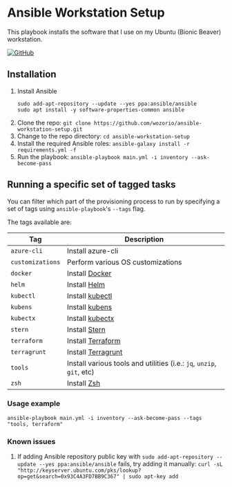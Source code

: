 # Ansible Workstation Setup

This playbook installs the software that I use on my Ubuntu (Bionic Beaver) workstation.

[![GitHub](https://img.shields.io/github/license/wozorio/ansible-workstation-setup)](https://github.com/wozorio/ansible-workstation-setup/blob/master/LICENSE)

## Installation

1. Install Ansible
    ```
    sudo add-apt-repository --update --yes ppa:ansible/ansible
    sudo apt install -y software-properties-common ansible
    ```
1. Clone the repo: `git clone https://github.com/wozorio/ansible-workstation-setup.git`
1. Change to the repo directory: `cd ansible-workstation-setup`
1. Install the required Ansible roles: `ansible-galaxy install -r requirements.yml -f`
1. Run the playbook: `ansible-playbook main.yml -i inventory --ask-become-pass`

## Running a specific set of tagged tasks

You can filter which part of the provisioning process to run by specifying a set of tags using `ansible-playbook`'s `--tags` flag.

The tags available are:

|Tag|Description|
|---|---|
|`azure-cli`|Install azure-cli|
|`customizations`|Perform various OS customizations|
|`docker`|Install [Docker](https://docs.docker.com/engine/install/ubuntu/)|
|`helm`|Install [Helm](https://helm.sh/)|
|`kubectl`|Install [kubectl](https://kubernetes.io/docs/tasks/tools/install-kubectl-linux/)|
|`kubens` |Install [kubens](https://github.com/ahmetb/kubectx/)|
|`kubectx` |Install [kubectx](https://github.com/ahmetb/kubectx/)|
|`stern`|Install [Stern](https://github.com/wercker/stern)|
|`terraform`|Install [Terraform](https://www.terraform.io/)|
|`terragrunt`|Install [Terragrunt](https://terragrunt.gruntwork.io/)|
|`tools`|Install various tools and utilities (i.e.: `jq`, `unzip`, `git`, etc)|
|`zsh`|Install [Zsh](https://www.zsh.org/)|

### Usage example

```
ansible-playbook main.yml -i inventory --ask-become-pass --tags "tools, terraform"
```

### Known issues
1. If adding Ansible repository public key with `sudo add-apt-repository --update --yes ppa:ansible/ansible` fails, try adding it manually: `curl -sL "http://keyserver.ubuntu.com/pks/lookup?op=get&search=0x93C4A3FD7BB9C367" | sudo apt-key add`
